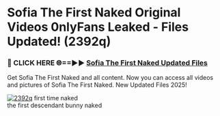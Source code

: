 # Sofia The First Naked Original Videos 0nlyFans Leaked - Files Updated! (2392q)

<h3>🔴 CLICK HERE 🌐==►► <a href="https://tinyurl.com/up5wt9bj" rel="nofollow">Sofia The First Naked Updated Files</a></h3>

Get Sofia The First Naked and all content. Now you can access all videos and pictures of Sofia The First Naked. New Updated Files 2025!

[![2392q](https://i.imgur.com/ABiUzMV.gif)](https://tinyurl.com/up5wt9bj)
first time naked<br>
the first descendant bunny naked